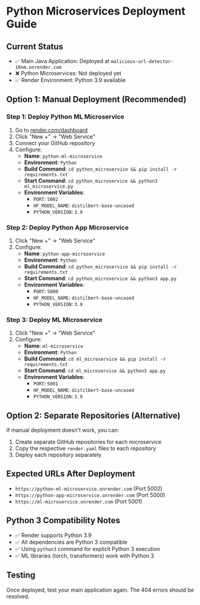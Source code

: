 # Python Microservices Deployment Guide

## Current Status
- ✅ Main Java Application: Deployed at `malicious-url-detector-16nm.onrender.com`
- ❌ Python Microservices: Not deployed yet
- ✅ Render Environment: Python 3.9 available

## Option 1: Manual Deployment (Recommended)

### Step 1: Deploy Python ML Microservice
1. Go to [render.com/dashboard](https://render.com/dashboard)
2. Click "New +" → "Web Service"
3. Connect your GitHub repository
4. Configure:
   - **Name**: `python-ml-microservice`
   - **Environment**: `Python`
   - **Build Command**: `cd python_microservice && pip install -r requirements.txt`
   - **Start Command**: `cd python_microservice && python3 ml_microservice.py`
   - **Environment Variables**:
     - `PORT`: `5002`
     - `HF_MODEL_NAME`: `distilbert-base-uncased`
     - `PYTHON_VERSION`: `3.9`

### Step 2: Deploy Python App Microservice
1. Click "New +" → "Web Service"
2. Configure:
   - **Name**: `python-app-microservice`
   - **Environment**: `Python`
   - **Build Command**: `cd python_microservice && pip install -r requirements.txt`
   - **Start Command**: `cd python_microservice && python3 app.py`
   - **Environment Variables**:
     - `PORT`: `5000`
     - `HF_MODEL_NAME`: `distilbert-base-uncased`
     - `PYTHON_VERSION`: `3.9`

### Step 3: Deploy ML Microservice
1. Click "New +" → "Web Service"
2. Configure:
   - **Name**: `ml-microservice`
   - **Environment**: `Python`
   - **Build Command**: `cd ml_microservice && pip install -r requirements.txt`
   - **Start Command**: `cd ml_microservice && python3 app.py`
   - **Environment Variables**:
     - `PORT`: `5001`
     - `HF_MODEL_NAME`: `distilbert-base-uncased`
     - `PYTHON_VERSION`: `3.9`

## Option 2: Separate Repositories (Alternative)

If manual deployment doesn't work, you can:
1. Create separate GitHub repositories for each microservice
2. Copy the respective `render.yaml` files to each repository
3. Deploy each repository separately

## Expected URLs After Deployment
- `https://python-ml-microservice.onrender.com` (Port 5002)
- `https://python-app-microservice.onrender.com` (Port 5000)
- `https://ml-microservice.onrender.com` (Port 5001)

## Python 3 Compatibility Notes
- ✅ Render supports Python 3.9
- ✅ All dependencies are Python 3 compatible
- ✅ Using `python3` command for explicit Python 3 execution
- ✅ ML libraries (torch, transformers) work with Python 3

## Testing
Once deployed, test your main application again. The 404 errors should be resolved. 